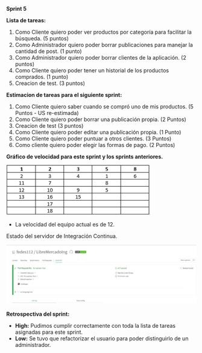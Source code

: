 **Sprint 5**

**Lista de tareas:**
1. Como Cliente quiero poder ver productos por categoría para facilitar la búsqueda. (5 puntos)
2. Como Administrador quiero poder borrar publicaciones para manejar la cantidad de post. (1 punto)
3. Como Administrador quiero poder borrar clientes de la aplicación. (2 puntos)
4. Como Cliente quiero poder tener un historial de los productos comprados. (1 punto)
5. Creacion de test. (3 puntos)


**Estimacion de tareas para el siguiente sprint:**
1. Como Cliente quiero saber cuando se compró uno de mis productos. (5 Puntos - US re-estimada)
2. Como Cliente quiero poder borrar una publicación propia. (2 Puntos)
3. Creacion de test (3 puntos)
4. Como Cliente quiero poder editar una publicación propia. (1 Punto)
5. Como Cliente quiero poder puntuar a otros clientes. (3 Puntos)
6. Como cliente quiero poder elegir las formas de pago. (2 Puntos)

**Gráfico de velocidad para este sprint y los sprints anteriores.**

![Grafico3](/Images-Sprint/Grafico3.PNG)

* La velocidad del equipo actual es de 12.

Estado del servidor de Integración Continua.

![CI-1](/Sprint-5/CI-1.jpeg)

**Retrospectiva del sprint:**
* **High:** Pudimos cumplir correctamente con toda la lista de tareas asignadas para este sprint.
* **Low:** Se tuvo que refactorizar el usuario para poder distinguirlo de un administrador.
